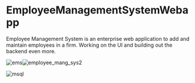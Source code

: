 # EmployeeManagementSystemWebapp
Employee Management System is an enterprise web application to add and maintain employees in a firm. Working on the UI and building out the backend even more.


![ems](https://user-images.githubusercontent.com/28793729/30746715-b3e20306-9f78-11e7-9110-f27ed51ae678.JPG)![employee_mang_sys2](https://user-images.githubusercontent.com/28793729/30559561-0ef49022-9c83-11e7-973b-41a27f60eda6.JPG)

![msql](https://user-images.githubusercontent.com/28793729/30746784-f7257454-9f78-11e7-9805-bc911779e969.JPG)
